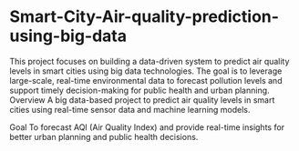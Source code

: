 # Smart-City-Air-quality-prediction-using-big-data
This project focuses on building a data-driven system to predict air quality levels in smart cities using big data technologies. The goal is to leverage large-scale, real-time environmental data to forecast pollution levels and support timely decision-making for public health and urban planning.
Overview
A big data-based project to predict air quality levels in smart cities using real-time sensor data and machine learning models.

Goal
To forecast AQI (Air Quality Index) and provide real-time insights for better urban planning and public health decisions.
